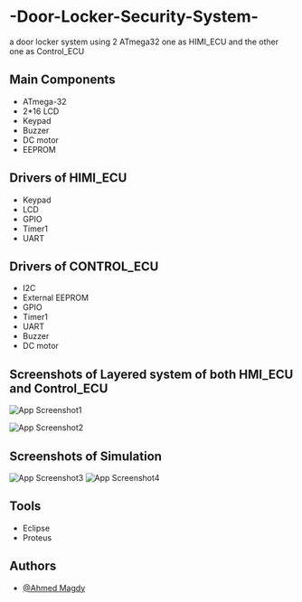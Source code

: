 # -Door-Locker-Security-System-
a door locker system using 2 ATmega32 one as HIMI_ECU and the other one as Control_ECU

## Main Components
- ATmega-32 
- 2*16 LCD
- Keypad
- Buzzer
- DC motor
- EEPROM

## Drivers of HIMI_ECU
- Keypad
- LCD
- GPIO
- Timer1
- UART

## Drivers of CONTROL_ECU
- I2C
- External EEPROM
- GPIO
- Timer1
- UART
- Buzzer
- DC motor
## Screenshots of Layered system of both HMI_ECU and Control_ECU

![App Screenshot1](https://i.ibb.co/YcML6mg/layered-HIMI.jpg)

![App Screenshot2](https://i.ibb.co/W5NgPSX/layered-Control-ECU.jpg)

## Screenshots of Simulation
![App Screenshot3](https://i.ibb.co/V2hMb4Y/Simulation.jpg)
![App Screenshot4](https://i.ibb.co/cD9wTsF/simulation2-JPG.jpg)
## Tools
- Eclipse
- Proteus

## Authors

- [@Ahmed Magdy ](https://github.com/AMF777)
